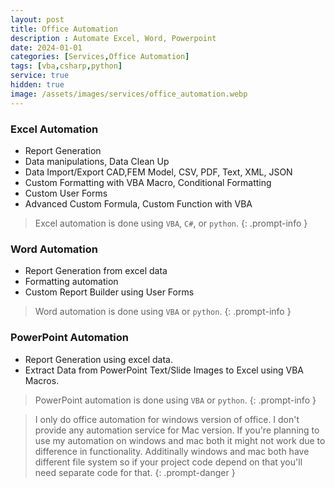 ```yaml
---
layout: post
title: Office Automation
description : Automate Excel, Word, Powerpoint
date: 2024-01-01
categories: [Services,Office Automation]
tags: [vba,csharp,python]
service: true
hidden: true
image: /assets/images/services/office_automation.webp
---
```


### Excel Automation
- Report Generation
- Data manipulations, Data Clean Up 
- Data Import/Export CAD,FEM Model, CSV, PDF, Text, XML, JSON
- Custom Formatting with VBA Macro, Conditional Formatting
- Custom User Forms
- Advanced Custom Formula, Custom Function with VBA

<!-- markdownlint-capture -->
<!-- markdownlint-disable -->
> Excel automation is done using `VBA`, `C#`, or `python`.
{: .prompt-info }
<!-- markdownlint-restore -->

### Word Automation
- Report Generation from excel data
- Formatting automation
- Custom Report Builder using User Forms
  
<!-- markdownlint-capture -->
<!-- markdownlint-disable -->
> Word automation is done using `VBA` or `python`.
{: .prompt-info }
<!-- markdownlint-restore -->

### PowerPoint Automation
- Report Generation using excel data.
- Extract Data from PowerPoint Text/Slide Images to Excel using VBA Macros.

<!-- markdownlint-capture -->
<!-- markdownlint-disable -->
> PowerPoint automation is done using `VBA` or `python`.
{: .prompt-info }
<!-- markdownlint-restore -->

> I only do office automation for windows version of office. I don't provide any automation service for Mac version.
> If you're planning to use my automation on windows and mac both it might not work due to difference in functionality.
> Additinally windows and mac both have different file system so if your project code depend on that you'll need separate code for that.
{: .prompt-danger }